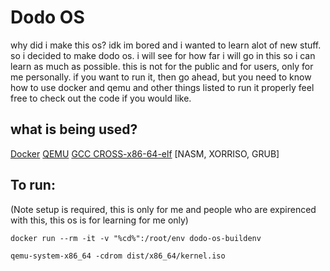 # Dodo OS

why did i make this os?
idk im bored and i wanted to learn alot of new stuff.
so i decided to make dodo os.
i will see for how far i will go in this so i can learn as much as possible.
this is not for the public and for users, only for me personally.
if you want to run it, then go ahead, but you need to know how to use docker and qemu and other things listed to run it properly
feel free to check out the code if you would like.



## what is being used?

[Docker](https://www.docker.com/)
[QEMU](https://www.qemu.org/)
[GCC CROSS-x86-64-elf](https://hub.docker.com/r/randomdude/gcc-cross-x86_64-elf)
[NASM, XORRISO, GRUB]


## To run:

(Note setup is required, this is only for me and people who are expirenced with this, this os is for learning for me only)

`docker run --rm -it -v "%cd%":/root/env dodo-os-buildenv`

`qemu-system-x86_64 -cdrom dist/x86_64/kernel.iso`
